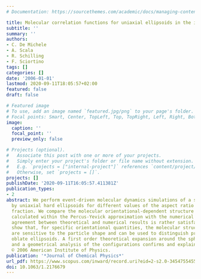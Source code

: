 ```yaml
---
# Documentation: https://sourcethemes.com/academic/docs/managing-content/

title: Molecular correlation functions for uniaxial ellipsoids in the isotropic state
subtitle: ''
summary: ''
authors:
- C. De Michele
- A. Scala
- R. Schilling
- F. Sciortino
tags: []
categories: []
date: '2006-01-01'
lastmod: 2020-09-11T18:05:57+02:00
featured: false
draft: false

# Featured image
# To use, add an image named `featured.jpg/png` to your page's folder.
# Focal points: Smart, Center, TopLeft, Top, TopRight, Left, Right, BottomLeft, Bottom, BottomRight.
image:
  caption: ''
  focal_point: ''
  preview_only: false

# Projects (optional).
#   Associate this post with one or more of your projects.
#   Simply enter your project's folder or file name without extension.
#   E.g. `projects = ["internal-project"]` references `content/project/deep-learning/index.md`.
#   Otherwise, set `projects = []`.
projects: []
publishDate: '2020-09-11T16:05:57.411381Z'
publication_types:
- 2
abstract: We perform event-driven molecular dynamics simulations of a system composed
  by uniaxial hard ellipsoids for different values of the aspect ratio and packing
  fraction. We compare the molecular orientational-dependent structure factors previously
  calculated within the Percus-Yevick approximation with the numerical results. The
  agreement between theoretical and numerical results is rather satisfactory. We also
  show that, for specific orientational quantities, the molecular structure factors
  are sensitive to the particle shape and can be used to distinguish prolate from
  oblate ellipsoids. A first order theoretical expansion around the spherical shape
  and a geometrical analysis of the configurations confirms and explains such an observation.
  © 2006 American Institute of Physics.
publication: '*Journal of Chemical Physics*'
url_pdf: https://www.scopus.com/inward/record.uri?eid=2-s2.0-34547554551&doi=10.1063%2f1.2176679&partnerID=40&md5=1f1e2023457211ba124b6b0eb3b59515
doi: 10.1063/1.2176679
---
```

